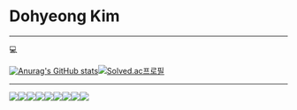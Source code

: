 # Dohyeong Kim
---
:computer:

[![Anurag's GitHub stats](https://github-readme-stats.vercel.app/api?username=2buldupki)](https://github.com/2buldupki/github-readme-stats)[![Solved.ac프로필](http://mazassumnida.wtf/api/v2/generate_badge?boj=hazz)](https://solved.ac/hazz)

---
<img src="https://img.shields.io/badge/C-A8B9CC?style=flat-square&logo=C&logoColor=white"/><img src="https://img.shields.io/badge/C++-00599C?style=flat-square&logo=C%2B%2B&logoColor=white"/><img src="https://img.shields.io/badge/Python-3776AB?style=flat-square&logo=Python&logoColor=white"/><img src="https://img.shields.io/badge/Java-007396?style=flat-square&logo=Java&logoColor=white"/><img src="https://img.shields.io/badge/C Sharp-239120?style=flat-square&logo=C#&logoColor=white"/><img src="https://img.shields.io/badge/HTML5-E34F26?style=flat-square&logo=HTML5&logoColor=white"/><img src="https://img.shields.io/badge/CSS3-1572B6?style=flat-square&logo=CSS3&logoColor=white"/><img src="https://img.shields.io/badge/JavaScript-F7DF1E?style=flat-square&logo=JavaScript&logoColor=white"/><img src="https://img.shields.io/badge/Unity-FFFFFF?style=flat-square&logo=Unity&logoColor=black"/>
